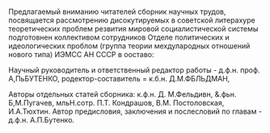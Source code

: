 Предлагаемый вниманию читателей сборник научных трудов, посвящается рассмотрению дисокутируемых в советской литерахуре теоретических проблем резвития мировой социалистической системы подготовнен коллективом сотрудников Отделе политических и идеологических проблом (группа теории мехдулародных отношений нового типа) ИЭМСС АН СССР в ооставо:

Научный руководитель и ответственный редактор работы - д.ф.н. проф. А,ПьБУТЕНКО, родектор-составитель = к.б.н. Д.М.ФБЛЬДМАН,

Авторы отдельных статей сборника: к.ф.н. Д. М.Фельдивн, &.фьн. Б,М.Пугачев, мльН.сотр. П.Т. Кондрашов, В.М. Постоловская, И.А.Тюхтин. Автор предисловия, заключения и послесловий по главам - д.ф.н. А.П.Бутенко.
